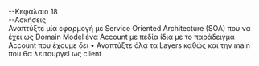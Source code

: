 --Κεφάλαιο 18 <br>
--Ασκήσεις <br>
Αναπτύξτε μία εφαρμογή με Service Oriented Architecture (SOA) που να έχει ως Domain Model ένα Account με πεδία ίδια με το παράδειγμα Account που έχουμε δει • Αναπτύξτε όλα τα Layers καθώς και την main που θα λειτουργεί ως client